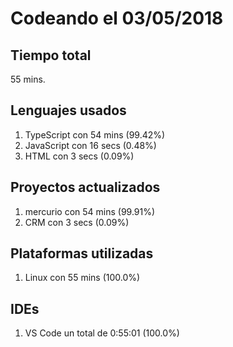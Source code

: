 # Codeando el 03/05/2018

## Tiempo total
55 mins.

## Lenguajes usados
1. TypeScript con 54 mins (99.42%)
1. JavaScript con 16 secs (0.48%)
1. HTML con 3 secs (0.09%)

## Proyectos actualizados
1. mercurio con 54 mins (99.91%)
1. CRM con 3 secs (0.09%)

## Plataformas utilizadas
1. Linux con 55 mins (100.0%)

## IDEs
1. VS Code un total de 0:55:01 (100.0%)
